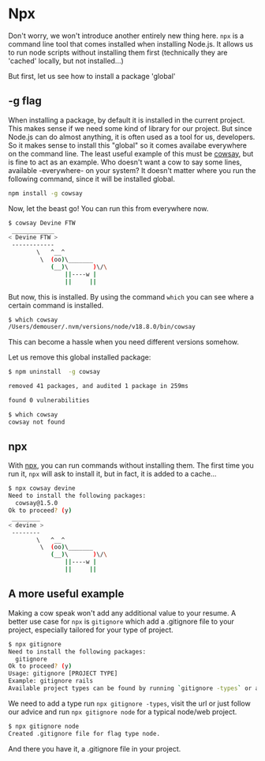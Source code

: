 # Npx

Don't worry, we won't introduce another entirely new thing here. `npx` is a command line tool that comes installed when installing Node.js. It allows us to run node scripts without installing them first (technically they are 'cached' locally, but not installed...)

But first, let us see how to install a package 'global'

## -g flag

When installing a package, by default it is installed in the current project. This makes sense if we need some kind of library for our project. But since Node.js can do almost anything, it is often used as a tool for us, developers. So it makes sense to install this "global" so it comes availabe everywhere on the command line. The least useful example of this must be [cowsay](https://www.npmjs.com/package/cowsay), but is fine to act as an example. Who doesn't want a cow to say some lines, available -everywhere- on your system? It doesn't matter where you run the following command, since it will be installed global.

```bash
npm install -g cowsay
```

Now, let the beast go! You can run this from everywhere now.

```bash
$ cowsay Devine FTW
 ____________
< Devine FTW >
 ------------
        \   ^__^
         \  (oo)\_______
            (__)\       )\/\
                ||----w |
                ||     ||
```

But now, this is installed. By using the command `which` you can see where a certain command is installed.

```bash
$ which cowsay
/Users/demouser/.nvm/versions/node/v18.8.0/bin/cowsay
```

This can become a hassle when you need different versions somehow.

Let us remove this global installed package:

```bash
$ npm uninstall  -g cowsay

removed 41 packages, and audited 1 package in 259ms

found 0 vulnerabilities
```

```bash
$ which cowsay
cowsay not found
```

## npx

With [npx](https://nodejs.dev/en/learn/the-npx-nodejs-package-runner/), you can run commands without installing them. The first time you run it, `npx` will ask to install it, but in fact, it is added to a cache...

```bash
$ npx cowsay devine
Need to install the following packages:
  cowsay@1.5.0
Ok to proceed? (y)
 ________
< devine >
 --------
        \   ^__^
         \  (oo)\_______
            (__)\       )\/\
                ||----w |
                ||     ||
```

## A more useful example

Making a cow speak won't add any additional value to your resume. A better use case for `npx` is `gitignore` which add a .gitignore file to your project, especially tailored for your type of project.

```bash
$ npx gitignore
Need to install the following packages:
  gitignore
Ok to proceed? (y)
Usage: gitignore [PROJECT TYPE]
Example: gitignore rails
Available project types can be found by running `gitignore -types` or at https://github.com/github/gitignore
```

We need to add a type run `npx gitignore -types`, visit the url or just follow our advice and run `npx gitignore node` for a typical node/web project.

```bash
$ npx gitignore node
Created .gitignore file for flag type node.
```

And there you have it, a .gitignore file in your project.

